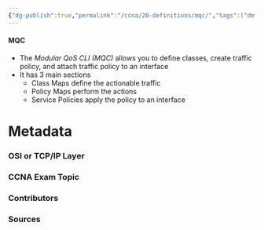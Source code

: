 ```yaml
---
{"dg-publish":true,"permalink":"/ccna/20-definitions/mqc/","tags":["defs_ccna"],"created":"2023-11-04T12:45:23.000-07:00","updated":"2023-11-06T17:20:18.852-08:00"}
---
```


#### MQC
- The *Modular QoS CLI (MQC)* allows you to define classes, create traffic policy, and attach traffic policy to an interface
- It has 3 main sections
	- Class Maps define the actionable traffic
	- Policy Maps perform the actions
	- Service Policies apply the policy to an interface

# Metadata
### OSI or TCP/IP Layer

### CCNA Exam Topic

### Contributors

### Sources
